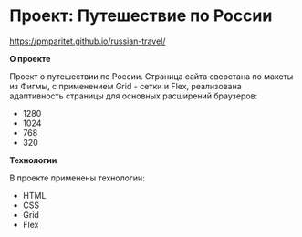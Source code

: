 # Проект: Путешествие по России

https://pmparitet.github.io/russian-travel/

**О проекте**

Проект о путешествии по России.
Страница сайта сверстана по макеты из Фигмы, с применением Grid - сетки и Flex, реализована адаптивность страницы для основных расширений браузеров:

- 1280
- 1024
- 768
- 320

**Технологии**

В проекте применены технологии:

- HTML
- CSS
- Grid
- Flex
